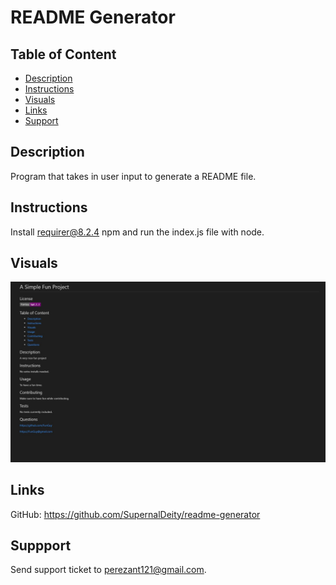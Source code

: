 # README Generator 

## Table of Content
* [Description](#description)
* [Instructions](#instructions)
* [Visuals](#visuals)
* [Links](#links)
* [Support](#support)


## Description
Program that takes in user input to generate a README file.

## Instructions
Install requirer@8.2.4 npm and run the index.js file with node.

## Visuals
![Example README file generated](./Develop/generated%20readme.JPG)

## Links
GitHub: https://github.com/SupernalDeity/readme-generator

## Suppport
Send support ticket to perezant121@gmail.com.
